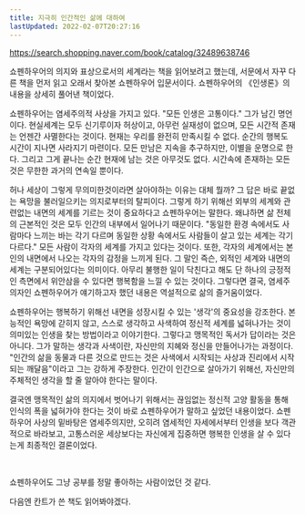 ```yaml
---
title: 지극히 인간적인 삶에 대하여
lastUpdated: 2022-02-07T20:27:16
---
```


https://search.shopping.naver.com/book/catalog/32489638746

쇼펜하우어의 의지와 표상으로서의 세계라는 책을 읽어보려고 했는데, 서문에서 자꾸 다른 책을 먼저 읽고 오래서 찾아본 쇼펜하우어 입문서이다. 쇼펜하우어의 《인생론》의 내용을 상세히 풀어낸 책이었다.

쇼펜하우어는 염세주의적 사상을 가지고 있다. "모든 인생은 고통이다." 그가 남긴 명언이다. 현실세계는 모두 신기루이자 허상이고, 아무런 실재성이 없으며, 모든 시간적 존재는 언젠간 사멸한다는 것이다. 현재는 우리를 완전히 만족시킬 수 없다. 순간의 행복도 시간이 지나면 사라지기 마련이다. 모든 만남은 지속을 추구하지만, 이별을 운명으로 한다. 그리고 그게 끝나는 순간 현재에 남는 것은 아무것도 없다. 시간속에 존재하는 모든것은 무한한 과거의 연속일 뿐이다.

허나 세상이 그렇게 무의미한것이라면 살아야하는 이유는 대체 뭘까? 그 답은 바로 끝없는 욕망을 불러일으키는 의지로부터의 탈피이다. 그렇게 하기 위해선 외부의 세계와 관련없는 내면의 세계를 기르는 것이 중요하다고 쇼펜하우어는 말한다. 왜냐하면 삶 전체의 근본적인 것은 모두 인간의 내부에서 일어나기 때문이다. "동일한 환경 속에서도 사람마다 느끼는 바는 각기 다르며 동일한 상황 속에서도 사람들이 살고 있는 세계는 각기 다르다." 모든 사람이 각자의 세계를 가지고 있다는 것이다. 또한, 각자의 세계에서는 본인의 내면에서 나오는 각자의 감정을 느끼게 된다. 그 말인 즉슨, 외적인 세계와 내면의 세계는 구분되어있다는 의미이다. 아무리 불행한 일이 닥친다고 해도 단 하나의 긍정적인 측면에서 위안삼을 수 있다면 행복함을 느낄 수 있는 것이다. 그렇다면 결국, 염세주의자인 쇼펜하우어가 얘기하고자 했던 내용은 역설적으로 삶의 즐거움이었다.

쇼펜하우어는 행복하기 위해선 내면을 성장시킬 수 있는 '생각'의 중요성을 강조한다. 본능적인 욕망에 갇히지 않고, 스스로 생각하고 사색하여 정신적 세계를 넓혀나가는 것이 의미있는 인생을 찾는 방법이라고 이야기한다. 그렇다고 맹목적인 독서가 답이라는 것은 아니다. 그가 말하는 생각과 사색이란, 자신만의 지혜와 정신을 만들어나가는 과정이다. "인간의 삶을 동물과 다른 것으로 만드는 것은 사색에서 시작되는 사상과 진리에서 시작되는 깨달음"이라고 그는 강하게 주장한다. 인간이 인간으로 살아가기 위해선, 자신만의 주체적인 생각을 할 줄 알아야 한다는 말이다.

결국엔 맹목적인 삶의 의지에서 벗어나기 위해서는 끊임없는 정신적 고양 활동을 통해 인식의 폭을 넓혀가야 한다는 것이 바로 쇼펜하우어가 말하고 싶었던 내용이었다. 쇼펜하우어 사상의 밑바탕은 염세주의지만, 오히려 염세적인 자세에서부터 인생을 보다 객관적으로 바라보고, 고통스러운 세상보다는 자신에게 집중하면 행복한 인생을 살 수 있다는게 최종적인 결론이었다.

​

쇼펜하우어도 그냥 공부를 정말 좋아하는 사람이었던 것 같다.

다음엔 칸트가 쓴 책도 읽어봐야겠다.